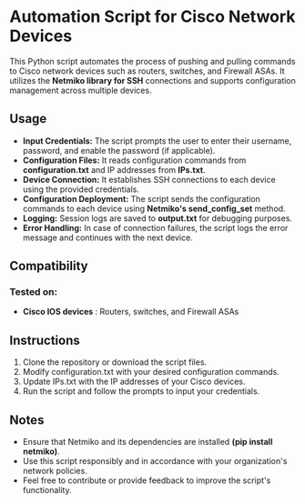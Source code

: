 # Automation Script for Cisco Network Devices
This Python script automates the process of pushing and pulling commands to Cisco network devices such as routers, switches, and Firewall ASAs. It utilizes the **Netmiko library for SSH** connections and supports configuration management across multiple devices.

## Usage
- **Input Credentials:** The script prompts the user to enter their username, password, and enable the password (if applicable).
- **Configuration Files:** It reads configuration commands from **configuration.txt** and IP addresses from **IPs.txt**.
- **Device Connection:** It establishes SSH connections to each device using the provided credentials.
- **Configuration Deployment:** The script sends the configuration commands to each device using **Netmiko's send_config_set** method.
- **Logging:** Session logs are saved to **output.txt** for debugging purposes.
- **Error Handling:** In case of connection failures, the script logs the error message and continues with the next device.


## Compatibility
### Tested on:
- **Cisco IOS devices** :
Routers, switches, and Firewall ASAs

## Instructions
1. Clone the repository or download the script files.
2. Modify configuration.txt with your desired configuration commands.
3. Update IPs.txt with the IP addresses of your Cisco devices.
4. Run the script and follow the prompts to input your credentials.


## Notes
- Ensure that Netmiko and its dependencies are installed **(pip install netmiko)**.
- Use this script responsibly and in accordance with your organization's network policies.
- Feel free to contribute or provide feedback to improve the script's functionality.
